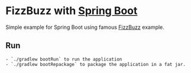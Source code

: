 # FizzBuzz with [Spring Boot](http://projects.spring.io/spring-boot)

Simple example for Spring Boot using famous [FizzBuzz](http://c2.com/cgi/wiki?FizzBuzzTest) example.

## Run

	- `./gradlew bootRun` to run the application
	- `./gradlew bootRepackage` to package the application in a fat jar.
